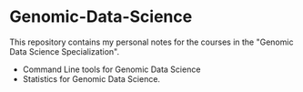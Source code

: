 # Genomic-Data-Science  

This repository contains my personal notes for the courses in the "Genomic Data Science Specialization".  
  
  * Command Line tools for Genomic Data Science
  * Statistics for Genomic Data Science.
